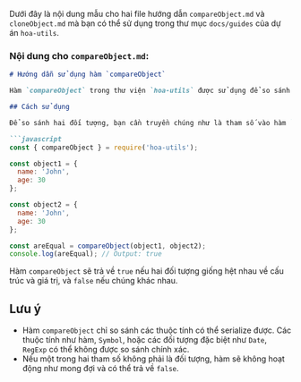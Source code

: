 Dưới đây là nội dung mẫu cho hai file hướng dẫn `compareObject.md` và `cloneObject.md` mà bạn có thể sử dụng trong thư mục `docs/guides` của dự án `hoa-utils`.

### Nội dung cho `compareObject.md`:

```markdown
# Hướng dẫn sử dụng hàm `compareObject`

Hàm `compareObject` trong thư viện `hoa-utils` được sử dụng để so sánh sâu giữa hai đối tượng JavaScript. Hàm này kiểm tra xem hai đối tượng có bằng nhau về cấu trúc và giá trị hay không.

## Cách sử dụng

Để so sánh hai đối tượng, bạn cần truyền chúng như là tham số vào hàm `compareObject`.

```javascript
const { compareObject } = require('hoa-utils');

const object1 = {
  name: 'John',
  age: 30
};

const object2 = {
  name: 'John',
  age: 30
};

const areEqual = compareObject(object1, object2);
console.log(areEqual); // Output: true
```

Hàm `compareObject` sẽ trả về `true` nếu hai đối tượng giống hệt nhau về cấu trúc và giá trị, và `false` nếu chúng khác nhau.

## Lưu ý

- Hàm `compareObject` chỉ so sánh các thuộc tính có thể serialize được. Các thuộc tính như hàm, `Symbol`, hoặc các đối tượng đặc biệt như `Date`, `RegExp` có thể không được so sánh chính xác.
- Nếu một trong hai tham số không phải là đối tượng, hàm sẽ không hoạt động như mong đợi và có thể trả về `false`.
```